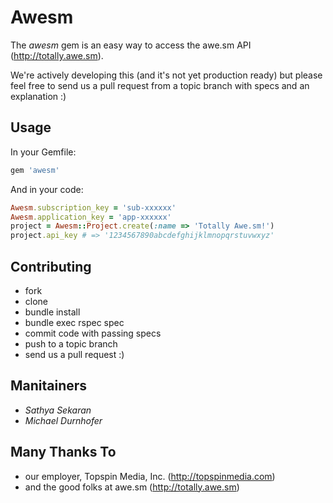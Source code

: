 # Awesm #

The *awesm* gem is an easy way to access the awe.sm API (http://totally.awe.sm).

We're actively developing this (and it's not yet production ready) but please
feel free to send us a pull request from a topic branch with specs and an
explanation :)

## Usage ##

In your Gemfile:

```ruby
gem 'awesm'
```

And in your code:

```ruby
Awesm.subscription_key = 'sub-xxxxxx'
Awesm.application_key = 'app-xxxxxx'
project = Awesm::Project.create(:name => 'Totally Awe.sm!')
project.api_key # => '1234567890abcdefghijklmnopqrstuvwxyz'
```

## Contributing ##

* fork
* clone
* bundle install
* bundle exec rspec spec
* commit code with passing specs
* push to a topic branch
* send us a pull request :)

## Manitainers ##

* *Sathya Sekaran*
* *Michael Durnhofer*

## Many Thanks To ##
* our employer, Topspin Media, Inc. (http://topspinmedia.com)
* and the good folks at awe.sm (http://totally.awe.sm)